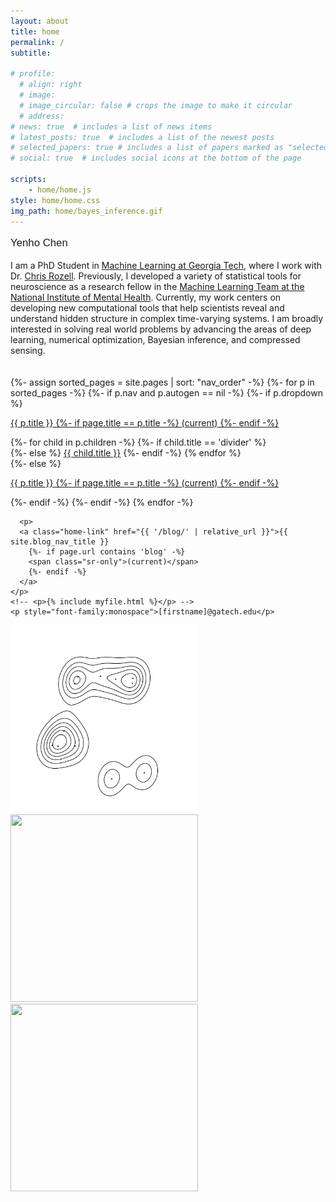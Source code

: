 ```yaml
---
layout: about
title: home
permalink: /
subtitle: 

# profile:
  # align: right
  # image: 
  # image_circular: false # crops the image to make it circular
  # address: 
# news: true  # includes a list of news items
# latest_posts: true  # includes a list of the newest posts
# selected_papers: true # includes a list of papers marked as "selected={true}"
# social: true  # includes social icons at the bottom of the page

scripts:
    - home/home.js 
style: home/home.css
img_path: home/bayes_inference.gif
---
```




<div class="center-screen">
  <p style="font-family:Helvetica; font-size:larger;" class="font-weight-bold">Yenho Chen</p>
  
  <div class="about-text"> I am a PhD Student in <a href="https://ml.gatech.edu/">Machine Learning at Georgia Tech</a>, where I work with Dr. <a href="https://siplab.gatech.edu/">Chris Rozell</a>. Previously, I developed a variety of statistical tools for neuroscience as a research fellow in the <a href="https://cmn.nimh.nih.gov/mlt">Machine Learning Team at the National Institute of Mental Health</a>. Currently, my work centers on developing new computational tools that help scientists reveal and understand hidden structure in complex time-varying systems. I am broadly interested in solving real world problems by advancing the areas of <span onmouseover="mover(this)" class="highlight-art generative-modeling">deep learning</span>, <span onmouseover="mover(this)" class="highlight-art ot">numerical optimization</span>, <span onmouseover="mover(this)" class="highlight-art bayes">Bayesian inference</span>, and compressed sensing.

<!-- Currently, my work focuses on creating new computational tools that help scientists reveal and understand hidden structure in complex time-series data -->

  <!-- I am broadly interested in solving real-world problems by advancing the areas of deep learning, numerical optimization, and Bayesian inference. -->
  
  
  <!-- I am broadly interested in solving real world problems by advancing the areas of <span onmouseover="mover(this)" class="highlight-art generative-modeling">deep learning</span>, <span onmouseover="mover(this)" class="highlight-art ot">numerical optimization</span>, and <span onmouseover="mover(this)" class="highlight-art bayes">Bayesian inference</span>. -->
  </div>
  <br>
  <br>


<div class="home-bottom-container">
  <div class="home-links-container">
    {%- assign sorted_pages = site.pages | sort: "nav_order" -%}
                {%- for p in sorted_pages -%}
                {%- if p.nav and p.autogen == nil -%}
                {%- if p.dropdown %}
                <p>
                  <a class="home-link dropdown-toggle" href="#" id="navbarDropdown" role="button" data-toggle="dropdown" aria-haspopup="true" aria-expanded="false">{{ p.title }}
                    {%- if page.title == p.title -%}
                    <span class="sr-only">(current)</span>
                    {%- endif -%}
                  </a>
                  </p>
                  <div class="dropdown-menu dropdown-menu-right" aria-labelledby="navbarDropdown">
                    {%- for child in p.children -%}
                    {%- if child.title == 'divider' %}
                    <div class="dropdown-divider"></div>
                    {%- else %}
                    <a class="dropdown-item" href="{{ child.permalink | relative_url }}">{{ child.title }}</a>
                    {%- endif -%}
                    {% endfor %}
                  </div>
                {%- else %}
                <p>
                  <a class="home-link" href="{{ p.url | relative_url }}">{{ p.title }}
                    {%- if page.title == p.title -%}
                    <span class="sr-only">(current)</span>
                    {%- endif -%}
                  </a>
                </p>
                {%- endif -%}
                {%- endif -%}
                {% endfor -%}

      <p>
      <a class="home-link" href="{{ '/blog/' | relative_url }}">{{ site.blog_nav_title }}
        {%- if page.url contains 'blog' -%}
        <span class="sr-only">(current)</span>
        {%- endif -%}
      </a>
    </p>
    <!-- <p>{% include myfile.html %}</p> -->
    <p style="font-family:monospace">[firstname]@gatech.edu</p>
  </div>



  <div class="home-img-container">
    <img src="assets/img/bayes_inference4.gif" width="300px" height="300px" id="bayes"> 
    <!-- <video  autoplay="autoplay" id="bayes" muted loop>
      <source src="assets/img/bayes_inference4.mp4" type="video/mp4" />
    </video> -->
    <img src="assets/img/ot2.gif" width="300px" height="300px" id="ot"> 
    <!-- <video  autoplay="autoplay controls" id="ot" muted loop>
      <source src="assets/img/ot2.mp4" type="video/mp4" />
    </video> -->
    <img src="assets/img/generative2.gif" width="300px" height="300px" id="generative-modeling"> 
    <!-- <video autoplay="autoplay" id="generative-modeling" muted loop>
      <source src="assets/img/generative2.mp4" type="video/mp4" />
    </video> -->
  </div>
</div> 
</div>

